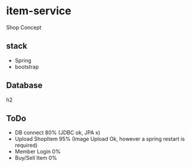 # item-service
Shop Concept

## stack
* Spring
* bootstrap

## Database
h2

## ToDo
* DB connect      80% (JDBC ok, JPA x)
* Upload ShopItem 95% (Image Upload Ok, however a spring restart is required)
* Member Login    0%
* Buy/Sell Item   0%
